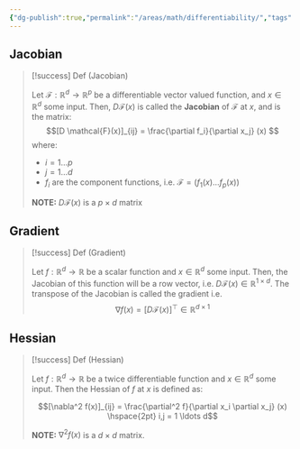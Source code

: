 ```yaml
---
{"dg-publish":true,"permalink":"/areas/math/differentiability/","tags":["analysis","optimization"]}
---
```


## Jacobian

> [!success] Def (Jacobian)
> 
> Let $\mathcal{F}: \mathbb{R}^d \rightarrow \mathbb{R}^p$ be a differentiable vector valued function, and $x \in \mathbb{R}^d$ some input. Then, $D \mathcal{F}(x)$ is called the **Jacobian** of $\mathcal{F}$ at $x$, and is the matrix:
> $$[D \mathcal{F}(x)]_{ij} = \frac{\partial f_i}{\partial x_j} (x) $$
> where:
> * $i = 1 \ldots p$
> * $j = 1 \ldots d$
> * $f_i$ are the component functions, i.e. $\mathcal{F} = (f_1(x) \ldots f_p(x))$
> 
> **NOTE:** $D \mathcal{F} (x)$ is a $p \times d$ matrix

## Gradient

> [!success] Def (Gradient)
> 
> Let $f: \mathbb{R}^d \rightarrow \mathbb{R}$ be a scalar function and $x \in \mathbb{R}^d$ some input. Then, the Jacobian of this function will be a row vector, i.e. $D \mathcal{F} (x) \in \mathbb{R}^{1 \times d}$. The transpose of the Jacobian is called the gradient i.e. 
> $$\nabla f(x) = [D \mathcal{F} (x)]^{\top} \in \mathbb{R}^{d \times 1}$$
> 

## Hessian

> [!success] Def (Hessian)
> 
> Let $f: \mathbb{R}^d \rightarrow \mathbb{R}$ be a twice differentiable function and $x \in \mathbb{R}^d$ some input. Then the Hessian of $f$ at $x$ is defined as:
> 
> $$[\nabla^2 f(x)]_{ij} = \frac{\partial^2 f}{\partial x_i \partial x_j} (x) \hspace{2pt} i,j = 1 \ldots d$$
> 
> **NOTE:** $\nabla^2 f(x)$ is a $d \times d$ matrix.
> 


